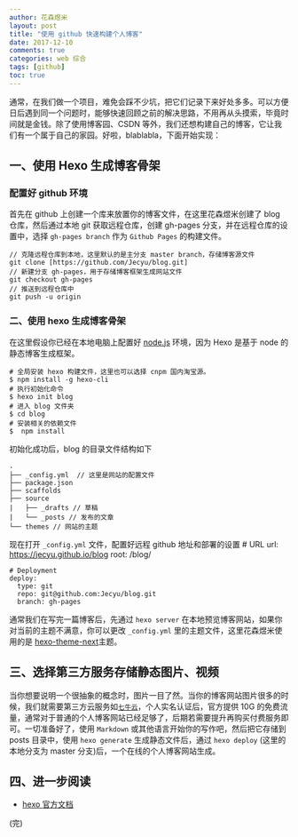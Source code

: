 ```yaml
---
author: 花森煜米
layout: post
title: "使用 github 快速构建个人博客"
date: 2017-12-10
comments: true
categories: web 综合
tags: [github]
toc: true
---
```


通常，在我们做一个项目，难免会踩不少坑，把它们记录下来好处多多。可以方便日后遇到同一个问题时，能够快速回顾之前的解决思路，不用再从头摸索，毕竟时间就是金钱。除了使用博客园、CSDN 等外，我们还想构建自己的博客，它让我们有一个属于自己的家园。好啦，blablabla，下面开始实现：

<!-- more -->

## 一、使用 Hexo 生成博客骨架

### 配置好 github 环境

首先在 github 上创建一个库来放置你的博客文件，在这里花森煜米创建了 blog 仓库，然后通过本地 git 获取远程仓库，创建 gh-pages 分支，并在远程仓库的设置中，选择 `gh-pages branch` 作为 `Github Pages` 的构建文件。

    // 克隆远程仓库到本地，这里默认的是主分支 master branch，存储博客源文件
    git clone [https://github.com/Jecyu/blog.git]
    // 新建分支 gh-pages，用于存储博客框架生成网站文件
    git checkout gh-pages
    // 推送到远程仓库中
    git push -u origin

### 二、使用 hexo 生成博客骨架

在这里假设你已经在本地电脑上配置好 [node.js](https://nodejs.org/en/) 环境，因为 Hexo 是基于 node 的静态博客生成框架。

    # 全局安装 hexo 构建文件，这里也可以选择 cnpm 国内淘宝源。
    $ npm install -g hexo-cli
    # 执行初始化命令
    $ hexo init blog
    # 进入 blog 文件夹
    $ cd blog
    # 安装相关的依赖文件
    $  npm install

初始化成功后，blog 的目录文件结构如下

    .
    ├── _config.yml  // 这里是网站的配置文件
    ├── package.json
    ├── scaffolds
    ├── source
    |   ├── _drafts // 草稿
    |   └── _posts // 发布的文章
    └── themes // 网站的主题

现在打开 `_config.yml` 文件，配置好远程 github 地址和部署的设置 # URL
url: https://jecyu.github.io/blog
root: /blog/

    # Deployment
    deploy:
      type: git
      repo: git@github.com:Jecyu/blog.git
      branch: gh-pages

通常我们在写完一篇博客后，先通过 `hexo server` 在本地预览博客网站，如果你对当前的主题不满意，你可以更改 `_config.yml` 里的主题文件，这里花森煜米使用的是 [hexo-theme-next](https://github.com/iissnan/hexo-theme-next)主题。

## 三、选择第三方服务存储静态图片、视频

当你想要说明一个很抽象的概念时，图片一目了然。当你的博客网站图片很多的时候，我们就需要第三方云服务如[`七牛云`](https://www.qiniu.com/)，个人实名认证后，官方提供 10G 的免费流量，通常对于普通的个人博客网站已经足够了，后期若需要提升再购买付费服务即可。一切准备好了，使用 `Markdown` 或其他语言开始你的写作吧，然后把它存储到 posts 目录中，使用 `hexo generate` 生成静态文件后，通过 `hexo deploy` (这里的本地分支为 master 分支)后，一个在线的个人博客网站生成。

## 四、进一步阅读

- [hexo 官方文档](https://hexo.io/docs/index.html)

(完)
